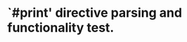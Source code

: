 `#print' directive parsing and functionality test.
==================================================
